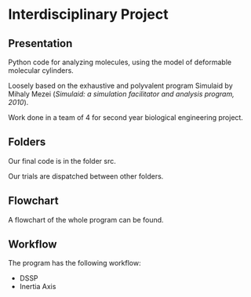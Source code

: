 # Interdisciplinary Project

## Presentation

Python code for analyzing molecules, using the model of deformable molecular cylinders.

Loosely based on the exhaustive and polyvalent program Simulaid by Mihaly Mezei (*Simulaid: a simulation facilitator and analysis program, 2010*).

Work done in a team of 4 for second year biological engineering project.

## Folders

Our final code is in the folder src.

Our trials are dispatched between other folders.

## Flowchart

A flowchart of the whole program can be found.

## Workflow

The program has the following workflow:
- DSSP
- Inertia Axis
